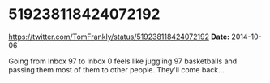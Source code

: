 # 519238118424072192
https://twitter.com/TomFrankly/status/519238118424072192
**Date:** 2014-10-06

Going from Inbox 97 to Inbox 0 feels like juggling 97 basketballs and passing them most of them to other people. They'll come back...

